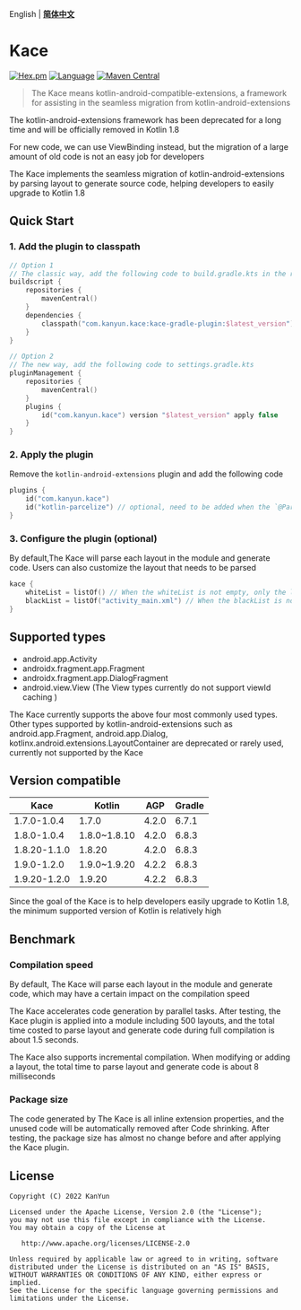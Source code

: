 English | **[简体中文](README_zh.md)**

# Kace
[![Hex.pm](https://img.shields.io/hexpm/l/plug.svg)](https://www.apache.org/licenses/LICENSE-2.0)
[![Language](https://img.shields.io/badge/Language-Kotlin-green)](https://kotlinlang.org/)
[![Maven Central](https://maven-badges.herokuapp.com/maven-central/com.kanyun.kace/kace-gradle-plugin/badge.svg)](https://maven-badges.herokuapp.com/maven-central/com.kanyun.kace/kace-gradle-plugin)

> The Kace means kotlin-android-compatible-extensions, a framework for assisting in the seamless migration from kotlin-android-extensions

The kotlin-android-extensions framework has been deprecated for a long time and will be officially removed in Kotlin 1.8

For new code, we can use ViewBinding instead, but the migration of a large amount of old code is not an easy job for developers

The Kace implements the seamless migration of kotlin-android-extensions by parsing layout to generate source code, helping developers to easily upgrade to Kotlin 1.8

## Quick Start
### 1. Add the plugin to classpath
```kotlin
// Option 1
// The classic way, add the following code to build.gradle.kts in the root directory
buildscript {
    repositories {
        mavenCentral()
    }
    dependencies {
        classpath("com.kanyun.kace:kace-gradle-plugin:$latest_version")
    }
}

// Option 2
// The new way, add the following code to settings.gradle.kts
pluginManagement {
    repositories {
        mavenCentral()
    }
    plugins {
        id("com.kanyun.kace") version "$latest_version" apply false
    }
}
````

### 2. Apply the plugin
Remove the `kotlin-android-extensions` plugin and add the following code

```kotlin
plugins {
    id("com.kanyun.kace")
    id("kotlin-parcelize") // optional, need to be added when the `@Parcelize` annotation is used
}
````

### 3. Configure the plugin (optional)
By default,The Kace will parse each layout in the module and generate code. Users can also customize the layout that needs to be parsed

```kotlin
kace {
    whiteList = listOf() // When the whiteList is not empty, only the layout in the whiteList will be parsed
    blackList = listOf("activity_main.xml") // When the blackList is not empty, the layout in the blackList will not be parsed
}
````

## Supported types
- android.app.Activity
- androidx.fragment.app.Fragment
- androidx.fragment.app.DialogFragment
- android.view.View (The View types currently do not support viewId caching )

The Kace currently supports the above four most commonly used types. Other types supported by kotlin-android-extensions such as android.app.Fragment, android.app.Dialog, kotlinx.android.extensions.LayoutContainer are deprecated or rarely used, currently not supported by the Kace

## Version compatible
| Kace         | Kotlin       | AGP   | Gradle |
|--------------|--------------|-------|--------|
| 1.7.0-1.0.4  | 1.7.0        | 4.2.0 | 6.7.1  |
| 1.8.0-1.0.4  | 1.8.0~1.8.10 | 4.2.0 | 6.8.3  |
| 1.8.20-1.1.0 | 1.8.20       | 4.2.0 | 6.8.3  |
| 1.9.0-1.2.0  | 1.9.0~1.9.20 | 4.2.2 | 6.8.3  |
| 1.9.20-1.2.0 | 1.9.20       | 4.2.2 | 6.8.3  |

Since the goal of the Kace is to help developers easily upgrade to Kotlin 1.8, the minimum supported version of Kotlin is relatively high

## Benchmark
### Compilation speed
By default, The Kace will parse each layout in the module and generate code, which may have a certain impact on the compilation speed

The Kace accelerates code generation by parallel tasks. After testing, the Kace plugin is applied into a module including 500 layouts, and the total time costed to parse layout and generate code during full compilation is about 1.5 seconds.

The Kace also supports incremental compilation. When modifying or adding a layout, the total time to parse layout and generate code is about 8 milliseconds

### Package size
The code generated by The Kace is all inline extension properties, and the unused code will be automatically removed after Code shrinking. After testing, the package size has almost no change before and after applying the Kace plugin.

## License
````
Copyright (C) 2022 KanYun

Licensed under the Apache License, Version 2.0 (the "License");
you may not use this file except in compliance with the License.
You may obtain a copy of the License at

   http://www.apache.org/licenses/LICENSE-2.0

Unless required by applicable law or agreed to in writing, software
distributed under the License is distributed on an "AS IS" BASIS,
WITHOUT WARRANTIES OR CONDITIONS OF ANY KIND, either express or implied.
See the License for the specific language governing permissions and
limitations under the License.
````